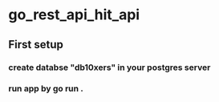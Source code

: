 # go_rest_api_hit_api

## First setup
### create databse "db10xers" in your postgres server
### run app by go run .
